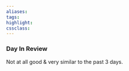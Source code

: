 ```yaml
---
aliases:  
tags:
highlight:  
cssclass:
---
```

### Day In Review
Not at all good & very similar to the past 3 days. 


